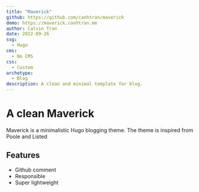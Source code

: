 ```yaml
---
title: "Maverick"
github: https://github.com/canhtran/maverick
demo: https://maverick.canhtran.me
author: Calvin Tran
date: 2022-09-26
ssg:
  - Hugo
cms:
  - No CMS
css:
  - Custom
archetype:
  - Blog
description: A clean and minimal template for blog.
---
```


# A clean Maverick

Maverick is a minimalistic Hugo blogging theme. The theme is inspired from Poole and Listed

## Features

* Github comment
* Responsible  
* Super lightweight  
